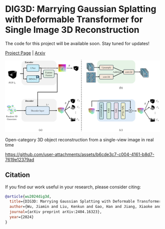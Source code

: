 # DIG3D: Marrying Gaussian Splatting with Deformable Transformer for Single Image 3D Reconstruction
The code for this project will be available soon. Stay tuned for updates!

[Project Page](https://kenkunliu.github.io/DIG3D/) | [Arxiv](https://arxiv.org/abs/2404.16323)

![Method](Figures/method.png)

Open-category 3D object reconstruction from a single-view image in real time



https://github.com/user-attachments/assets/b6cde3c7-c004-4161-b8d7-7619e12379ad



## Citation

If you find our work useful in your research, please consider citing:
```bibtex
@article{wu2024dig3d,
  title={DIG3D: Marrying Gaussian Splatting with Deformable Transformer for Single Image 3D Reconstruction},
  author={Wu, Jiamin and Liu, Kenkun and Gao, Han and Jiang, Xiaoke and Zhang, Lei},
  journal={arXiv preprint arXiv:2404.16323},
  year={2024}
}
